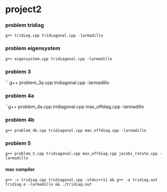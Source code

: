 # project2

### problem tridiag

`g++ tridiag.cpp tridiagonal.cpp -larmadillo`

### problem eigensystem

`g++ eigensystem.cpp tridiagonal.cpp -larmadillo`

### problem 3

``
g++ problem_3a.cpp tridiagonal.cpp -larmadillo
### problem 4a

``g++ problem_4a.cpp tridiagonal.cpp max_offdiag.cpp -larmadillo
### problem 4b

`g++ problem_4b.cpp tridiagonal.cpp max_offdiag.cpp -larmadillo`

### problem 5

`g++ problem_5.cpp tridiagonal.cpp max_offdiag.cpp jacobi_rotate.cpp -larmadillo`

#### mac compiler 

`g++ -c tridiag.cpp tridiagonal.cpp -std=c++11 && g++ -o tridiag.out tridiag.o -larmadillo && ./tridiag.out`